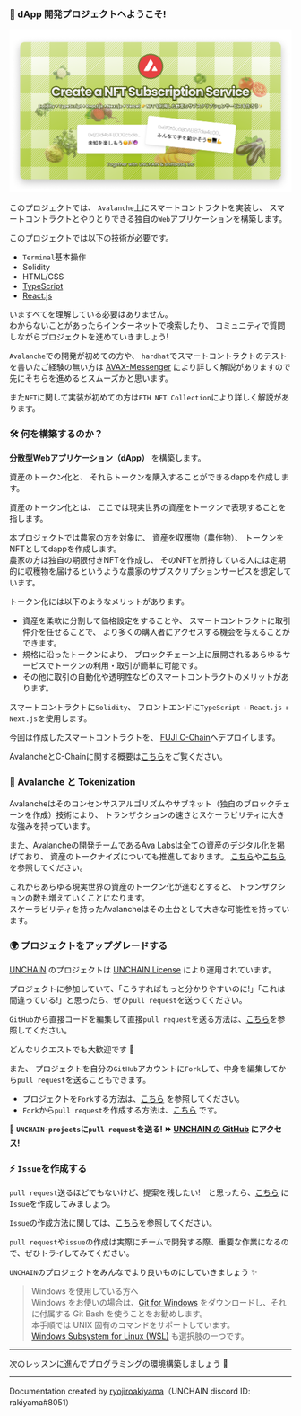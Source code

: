 ### 👋 dApp 開発プロジェクトへようこそ!

![](./../../img/section-0/learn-banner.png)

このプロジェクトでは、 `Avalanche`上にスマートコントラクトを実装し、 スマートコントラクトとやりとりできる独自の`Web`アプリケーションを構築します。

このプロジェクトでは以下の技術が必要です。

- `Terminal`基本操作
- Solidity
- HTML/CSS
- [TypeScript](https://typescriptbook.jp/overview/features)
- [React.js](https://ja.reactjs.org/)

いますべてを理解している必要はありません。  
わからないことがあったらインターネットで検索したり、 コミュニティで質問しながらプロジェクトを進めていきましょう!

`Avalanche`での開発が初めての方や、 `hardhat`でスマートコントラクトのテストを書いたご経験の無い方は [AVAX-Messenger](https://app.unchain.tech/learn/AVAX-Messenger) により詳しく解説がありますので先にそちらを進めるとスムーズかと思います。

また`NFT`に関して実装が初めての方は`ETH NFT Collection`により詳しく解説があります。

### 🛠 何を構築するのか？

**分散型Webアプリケーション（dApp）** を構築します。

資産のトークン化と、 それらトークンを購入することができるdappを作成します。

資産のトークン化とは、 ここでは現実世界の資産をトークンで表現することを指します。

本プロジェクトでは農家の方を対象に、 資産を収穫物（農作物）、 トークンをNFTとしてdappを作成します。  
農家の方は独自の期限付きNFTを作成し、 そのNFTを所持している人には定期的に収穫物を届けるというような農家のサブスクリプションサービスを想定しています。

トークン化には以下のようなメリットがあります。

- 資産を柔軟に分割して価格設定をすることや、 スマートコントラクトに取引仲介を任せることで、 より多くの購入者にアクセスする機会を与えることができます。
- 規格に沿ったトークンにより、 ブロックチェーン上に展開されるあらゆるサービスでトークンの利用・取引が簡単に可能です。
- その他に取引の自動化や透明性などのスマートコントラクトのメリットがあります。

スマートコントラクトに`Solidity`、
フロントエンドに`TypeScript` + `React.js` + `Next.js`を使用します。

今回は作成したスマートコントラクトを、 [FUJI C-Chain](https://docs.avax.network/quickstart/fuji-workflow)へデプロイします。

AvalancheとC-Chainに関する概要は[こちら](https://app.unchain.tech/learn/AVAX-Messenger/ja/0/1/)をご覧ください。 

### 🚀 Avalanche と Tokenization

Avalancheはそのコンセンサスアルゴリズムやサブネット（独自のブロックチェーンを作成）技術により、 トランザクションの速さとスケーラビリティに大きな強みを持っています。

また、Avalancheの開発チームである[Ava Labs](https://www.avalabs.org/)は全ての資産のデジタル化を掲げており、 資産のトークナイズについても推進しております。
[こちら](https://www.youtube.com/watch?v=MdYH53B0Kvg)や[こちら](https://twitter.com/avaxholic/status/1572412941928116224?s=21&t=tge2lrhuOgz0zB7B1GxZwA)を参照してください。

これからあらゆる現実世界の資産のトークン化が進むとすると、 トランザクションの数も増えていくことになります。  
スケーラビリティを持ったAvalancheはその土台として大きな可能性を持っています。

### 🌍 プロジェクトをアップグレードする

[UNCHAIN](https://unchain.tech/) のプロジェクトは [UNCHAIN License](https://github.com/unchain-dev/UNCHAIN-projects/blob/main/LICENSE) により運用されています。

プロジェクトに参加していて、「こうすればもっと分かりやすいのに!」「これは間違っている!」と思ったら、ぜひ`pull request`を送ってください。

`GitHub`から直接コードを編集して直接`pull request`を送る方法は、[こちら](https://docs.github.com/ja/repositories/working-with-files/managing-files/editing-files#editing-files-in-another-users-repository)を参照してください。

どんなリクエストでも大歓迎です 🎉

また、 プロジェクトを自分の`GitHub`アカウントに`Fork`して、中身を編集してから`pull request`を送ることもできます。

- プロジェクトを`Fork`する方法は、[こちら](https://docs.github.com/ja/get-started/quickstart/fork-a-repo) を参照してください。
- `Fork`から`pull request`を作成する方法は、[こちら](https://docs.github.com/ja/pull-requests/collaborating-with-pull-requests/proposing-changes-to-your-work-with-pull-requests/creating-a-pull-request-from-a-fork) です。

**👋 `UNCHAIN-projects`に`pull request`を送る! ⏩ [UNCHAIN の GitHub](https://github.com/unchain-tech/UNCHAIN-projects) にアクセス!**

### ⚡️ `Issue`を作成する

`pull request`送るほどでもないけど、提案を残したい!　と思ったら、[こちら](https://github.com/unchain-tech/UNCHAIN-projects/issues) に`Issue`を作成してみましょう。

`Issue`の作成方法に関しては、[こちら](https://docs.github.com/ja/issues/tracking-your-work-with-issues/creating-an-issue)を参照してください。

`pull request`や`issue`の作成は実際にチームで開発する際、重要な作業になるので、ぜひトライしてみてください。

`UNCHAIN`のプロジェクトをみんなでより良いものにしていきましょう ✨

> Windows を使用している方へ  
> Windows をお使いの場合は、[Git for Windows](https://gitforwindows.org/) をダウンロードし、それに付属する Git Bash を使うことをお勧めします。  
> 本手順では UNIX 固有のコマンドをサポートしています。  
> [Windows Subsystem for Linux (WSL)](https://docs.microsoft.com/en-us/windows/wsl/install) も選択肢の一つです。

---

次のレッスンに進んでプログラミングの環境構築しましょう 🎉

---

Documentation created by [ryojiroakiyama](https://github.com/ryojiroakiyama)（UNCHAIN discord ID: rakiyama#8051）
